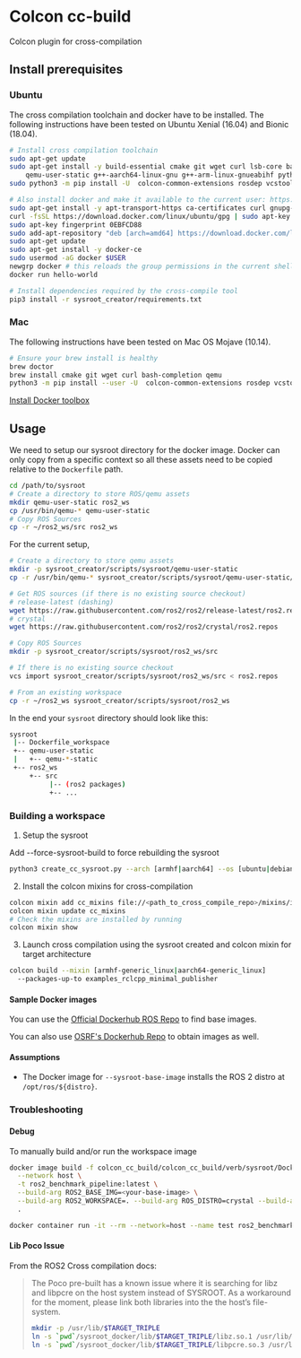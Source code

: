 # Colcon cc-build

Colcon plugin for cross-compilation

## Install prerequisites

### Ubuntu

The cross compilation toolchain and docker have to be installed. 
The following instructions have been tested on Ubuntu Xenial (16.04) and Bionic (18.04).

```bash
# Install cross compilation toolchain
sudo apt-get update
sudo apt-get install -y build-essential cmake git wget curl lsb-core bash-completion \
    qemu-user-static g++-aarch64-linux-gnu g++-arm-linux-gnueabihf python3-pip htop
sudo python3 -m pip install -U  colcon-common-extensions rosdep vcstool

# Also install docker and make it available to the current user: https://docs.docker.com/install/linux/docker-ce/ubuntu/
sudo apt-get install -y apt-transport-https ca-certificates curl gnupg-agent software-properties-common
curl -fsSL https://download.docker.com/linux/ubuntu/gpg | sudo apt-key add -
sudo apt-key fingerprint 0EBFCD88
sudo add-apt-repository "deb [arch=amd64] https://download.docker.com/linux/ubuntu $(lsb_release -cs) stable"
sudo apt-get update
sudo apt-get install -y docker-ce
sudo usermod -aG docker $USER
newgrp docker # this reloads the group permissions in the current shell, unnecessary after relogin
docker run hello-world

# Install dependencies required by the cross-compile tool
pip3 install -r sysroot_creator/requirements.txt
```

### Mac
The following instructions have been tested on Mac OS Mojave (10.14).

```bash
# Ensure your brew install is healthy
brew doctor
brew install cmake git wget curl bash-completion qemu
python3 -m pip install --user -U  colcon-common-extensions rosdep vcstool
```

[Install Docker toolbox](https://docs.docker.com/toolbox/toolbox_install_mac/)

## Usage

We need to setup our sysroot directory for the docker image. Docker can only copy from a specific
context so all these assets need to be copied relative to the `Dockerfile` path.
```bash
cd /path/to/sysroot
# Create a directory to store ROS/qemu assets
mkdir qemu-user-static ros2_ws
cp /usr/bin/qemu-* qemu-user-static 
# Copy ROS Sources
cp -r ~/ros2_ws/src ros2_ws
```

For the current setup,
```bash
# Create a directory to store qemu assets
mkdir -p sysroot_creator/scripts/sysroot/qemu-user-static
cp -r /usr/bin/qemu-* sysroot_creator/scripts/sysroot/qemu-user-static/

# Get ROS sources (if there is no existing source checkout)
# release-latest (dashing)
wget https://raw.githubusercontent.com/ros2/ros2/release-latest/ros2.repos
# crystal
wget https://raw.githubusercontent.com/ros2/ros2/crystal/ros2.repos

# Copy ROS Sources
mkdir -p sysroot_creator/scripts/sysroot/ros2_ws/src

# If there is no existing source checkout
vcs import sysroot_creator/scripts/sysroot/ros2_ws/src < ros2.repos 

# From an existing workspace
cp -r ~/ros2_ws sysroot_creator/scripts/sysroot/ros2_ws
```

In the end your `sysroot` directory should look like this:
```bash
sysroot
 |-- Dockerfile_workspace
 +-- qemu-user-static
 |   +-- qemu-*-static
 +-- ros2_ws
     +-- src
          |-- (ros2 packages) 
          +-- ...
```

### Building a workspace

1. Setup the sysroot

Add --force-sysroot-build to force rebuilding the sysroot
```bash
python3 create_cc_sysroot.py --arch [armhf|aarch64] --os [ubuntu|debian]
```
2. Install the colcon mixins for cross-compilation
```bash
colcon mixin add cc_mixins file://<path_to_cross_compile_repo>/mixins/index.yaml
colcon mixin update cc_mixins 
# Check the mixins are installed by running
colcon mixin show
```
3. Launch cross compilation using the sysroot created and colcon mixin for target architecture
```bash
colcon build --mixin [armhf-generic_linux|aarch64-generic_linux]
  --packages-up-to examples_rclcpp_minimal_publisher
```

#### Sample Docker images

You can use the [Official Dockerhub ROS Repo](https://hub.docker.com/_/ros) to find base images.

You can also use [OSRF's Dockerhub Repo](https://hub.docker.com/r/osrf/ros2) to obtain images as well.

#### Assumptions

- The Docker image for `--sysroot-base-image` installs the ROS 2 distro at `/opt/ros/${distro}`.

### Troubleshooting

#### Debug

To manually build and/or run the workspace image

```bash
docker image build -f colcon_cc_build/colcon_cc_build/verb/sysroot/Dockerfile_workspace \
  --network host \
  -t ros2_benchmark_pipeline:latest \
  --build-arg ROS2_BASE_IMG=<your-base-image> \
  --build-arg ROS2_WORKSPACE=. --build-arg ROS_DISTRO=crystal --build-arg TARGET_TRIPLE=aarch64-linux-gnu \
  .

docker container run -it --rm --network=host --name test ros2_benchmark_pipeline:latest bash
```


#### Lib Poco Issue
From the ROS2 Cross compilation docs:
> The Poco pre-built has a known issue where it is searching for libz and libpcre on the host system instead of SYSROOT. 
> As a workaround for the moment, please link both libraries into the the host’s file-system.
> ```bash
> mkdir -p /usr/lib/$TARGET_TRIPLE
> ln -s `pwd`/sysroot_docker/lib/$TARGET_TRIPLE/libz.so.1 /usr/lib/$TARGET_TRIPLE/libz.so
> ln -s `pwd`/sysroot_docker/lib/$TARGET_TRIPLE/libpcre.so.3 /usr/lib/$TARGET_TRIPLE/libpcre.so
> ```
